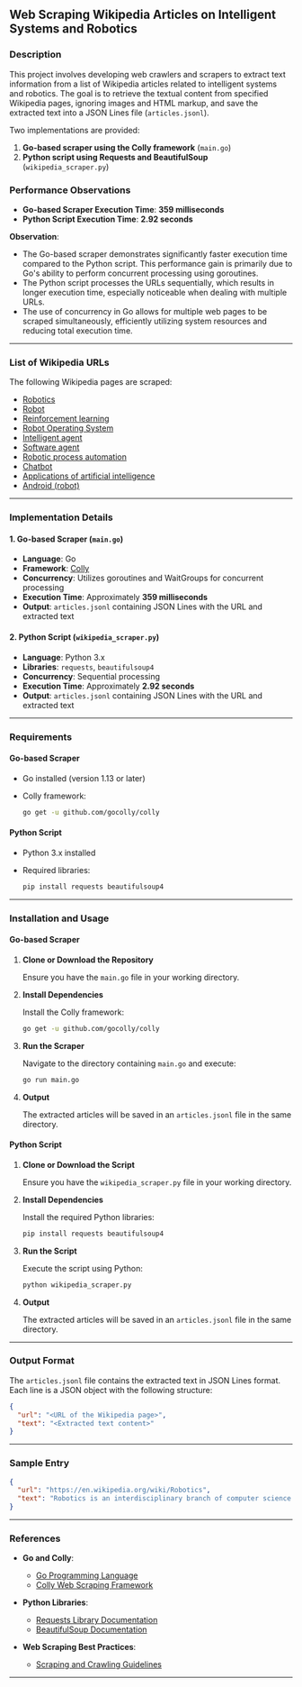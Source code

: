 ## Web Scraping Wikipedia Articles on Intelligent Systems and Robotics

### Description

This project involves developing web crawlers and scrapers to extract text information from a list of Wikipedia articles related to intelligent systems and robotics. The goal is to retrieve the textual content from specified Wikipedia pages, ignoring images and HTML markup, and save the extracted text into a JSON Lines file (`articles.jsonl`).

Two implementations are provided:

1. **Go-based scraper using the Colly framework** (`main.go`)
2. **Python script using Requests and BeautifulSoup** (`wikipedia_scraper.py`)

### Performance Observations

- **Go-based Scraper Execution Time**: **359 milliseconds**
- **Python Script Execution Time**: **2.92 seconds**

**Observation**:

- The Go-based scraper demonstrates significantly faster execution time compared to the Python script. This performance gain is primarily due to Go's ability to perform concurrent processing using goroutines.
- The Python script processes the URLs sequentially, which results in longer execution time, especially noticeable when dealing with multiple URLs.
- The use of concurrency in Go allows for multiple web pages to be scraped simultaneously, efficiently utilizing system resources and reducing total execution time.

---

### List of Wikipedia URLs

The following Wikipedia pages are scraped:

- [Robotics](https://en.wikipedia.org/wiki/Robotics)
- [Robot](https://en.wikipedia.org/wiki/Robot)
- [Reinforcement learning](https://en.wikipedia.org/wiki/Reinforcement_learning)
- [Robot Operating System](https://en.wikipedia.org/wiki/Robot_Operating_System)
- [Intelligent agent](https://en.wikipedia.org/wiki/Intelligent_agent)
- [Software agent](https://en.wikipedia.org/wiki/Software_agent)
- [Robotic process automation](https://en.wikipedia.org/wiki/Robotic_process_automation)
- [Chatbot](https://en.wikipedia.org/wiki/Chatbot)
- [Applications of artificial intelligence](https://en.wikipedia.org/wiki/Applications_of_artificial_intelligence)
- [Android (robot)](https://en.wikipedia.org/wiki/Android_(robot))

---

### Implementation Details

#### 1. Go-based Scraper (`main.go`)

- **Language**: Go
- **Framework**: [Colly](https://github.com/gocolly/colly)
- **Concurrency**: Utilizes goroutines and WaitGroups for concurrent processing
- **Execution Time**: Approximately **359 milliseconds**
- **Output**: `articles.jsonl` containing JSON Lines with the URL and extracted text

#### 2. Python Script (`wikipedia_scraper.py`)

- **Language**: Python 3.x
- **Libraries**: `requests`, `beautifulsoup4`
- **Concurrency**: Sequential processing
- **Execution Time**: Approximately **2.92 seconds**
- **Output**: `articles.jsonl` containing JSON Lines with the URL and extracted text

---

### Requirements

#### Go-based Scraper

- Go installed (version 1.13 or later)
- Colly framework:

  ```bash
  go get -u github.com/gocolly/colly
  ```

#### Python Script

- Python 3.x installed
- Required libraries:

  ```bash
  pip install requests beautifulsoup4
  ```

---

### Installation and Usage

#### Go-based Scraper

1. **Clone or Download the Repository**

   Ensure you have the `main.go` file in your working directory.

2. **Install Dependencies**

   Install the Colly framework:

   ```bash
   go get -u github.com/gocolly/colly
   ```

3. **Run the Scraper**

   Navigate to the directory containing `main.go` and execute:

   ```bash
   go run main.go
   ```

4. **Output**

   The extracted articles will be saved in an `articles.jsonl` file in the same directory.

#### Python Script

1. **Clone or Download the Script**

   Ensure you have the `wikipedia_scraper.py` file in your working directory.

2. **Install Dependencies**

   Install the required Python libraries:

   ```bash
   pip install requests beautifulsoup4
   ```

3. **Run the Script**

   Execute the script using Python:

   ```bash
   python wikipedia_scraper.py
   ```

4. **Output**

   The extracted articles will be saved in an `articles.jsonl` file in the same directory.

---

### Output Format

The `articles.jsonl` file contains the extracted text in JSON Lines format. Each line is a JSON object with the following structure:

```json
{
  "url": "<URL of the Wikipedia page>",
  "text": "<Extracted text content>"
}
```

---

### Sample Entry

```json
{
  "url": "https://en.wikipedia.org/wiki/Robotics",
  "text": "Robotics is an interdisciplinary branch of computer science and engineering. Robotics involves the design, construction, operation, and use of robots..."
}
```

---

### References

- **Go and Colly**:

  - [Go Programming Language](https://golang.org/)
  - [Colly Web Scraping Framework](http://go-colly.org/docs/)

- **Python Libraries**:

  - [Requests Library Documentation](https://docs.python-requests.org/en/master/)
  - [BeautifulSoup Documentation](https://www.crummy.com/software/BeautifulSoup/bs4/doc/)

- **Web Scraping Best Practices**:

  - [Scraping and Crawling Guidelines](https://www.scrapinghub.com/what-is-web-scraping)

---
